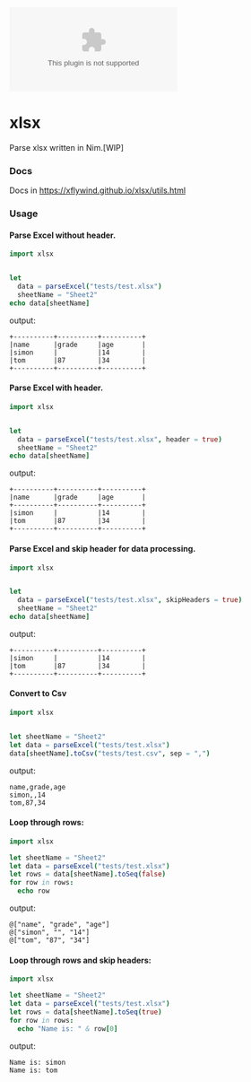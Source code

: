 [![Build Status](https://dev.azure.com/xzsflywind/xlsx/_apis/build/status/xflywind.xlsx?branchName=master)](https://dev.azure.com/xzsflywind/xlsx/_build/latest?definitionId=2&branchName=master)

# xlsx 
Parse xlsx written in Nim.[WIP]

### Docs

Docs in https://xflywind.github.io/xlsx/utils.html

### Usage

#### Parse Excel without header.

```nim
import xlsx


let
  data = parseExcel("tests/test.xlsx")
  sheetName = "Sheet2"
echo data[sheetName]
```

output:

```text
+----------+----------+----------+
|name      |grade     |age       |
|simon     |          |14        |
|tom       |87        |34        |
+----------+----------+----------+
```

#### Parse Excel with header.

```nim
import xlsx


let
  data = parseExcel("tests/test.xlsx", header = true)
  sheetName = "Sheet2"
echo data[sheetName]
```

output:

```text
+----------+----------+----------+
|name      |grade     |age       |
+----------+----------+----------+
|simon     |          |14        |
|tom       |87        |34        |
+----------+----------+----------+
```

#### Parse Excel and skip header for data processing.

```nim
import xlsx


let
  data = parseExcel("tests/test.xlsx", skipHeaders = true)
  sheetName = "Sheet2"
echo data[sheetName]
```

output:

```text
+----------+----------+----------+
|simon     |          |14        |
|tom       |87        |34        |
+----------+----------+----------+
```

#### Convert to Csv

```nim
import xlsx


let sheetName = "Sheet2"
let data = parseExcel("tests/test.xlsx")
data[sheetName].toCsv("tests/test.csv", sep = ",")
```

output:

```text
name,grade,age
simon,,14
tom,87,34
```

#### Loop through rows:
```nim
import xlsx

let sheetName = "Sheet2"
let data = parseExcel("tests/test.xlsx")
let rows = data[sheetName].toSeq(false)
for row in rows:
  echo row
```

output:

```text
@["name", "grade", "age"]
@["simon", "", "14"]
@["tom", "87", "34"]
```

#### Loop through rows and skip headers:
```nim
import xlsx

let sheetName = "Sheet2"
let data = parseExcel("tests/test.xlsx")
let rows = data[sheetName].toSeq(true)
for row in rows:
  echo "Name is: " & row[0]
```

output:

```text
Name is: simon
Name is: tom
```
